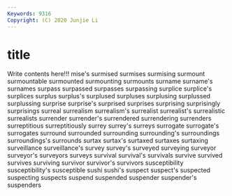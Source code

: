 ```yaml
---
Keywords: 9316
Copyright: (C) 2020 Junjie Li
---
```


# title

Write contents here!!!
mise's 
surmised 
surmises 
surmising
surmount 
surmountable 
surmounted 
surmounting 
surmounts 
surname 
surname's 
surnames 
surpass 
surpassed
surpasses 
surpassing 
surplice 
surplice's 
surplices 
surplus 
surplus's 
surplused 
surpluses 
surplusing
surplussed 
surplussing 
surprise 
surprise's 
surprised 
surprises 
surprising 
surprisingly 
surprisings 
surreal
surrealism 
surrealism's 
surrealist 
surrealist's 
surrealistic 
surrealists 
surrender 
surrender's 
surrendered 
surrendering
surrenders 
surreptitious 
surreptitiously 
surrey 
surrey's 
surreys 
surrogate 
surrogate's 
surrogates 
surround
surrounded 
surrounding 
surrounding's 
surroundings 
surroundings's 
surrounds 
surtax 
surtax's 
surtaxed 
surtaxes
surtaxing 
surveillance 
surveillance's 
survey 
survey's 
surveyed 
surveying 
surveyor 
surveyor's 
surveyors
surveys 
survival 
survival's 
survivals 
survive 
survived 
survives 
surviving 
survivor 
survivor's
survivors 
susceptibility 
susceptibility's 
susceptible 
sushi 
sushi's 
suspect 
suspect's 
suspected 
suspecting
suspects 
suspend 
suspended 
suspender 
suspender's 
suspenders 
